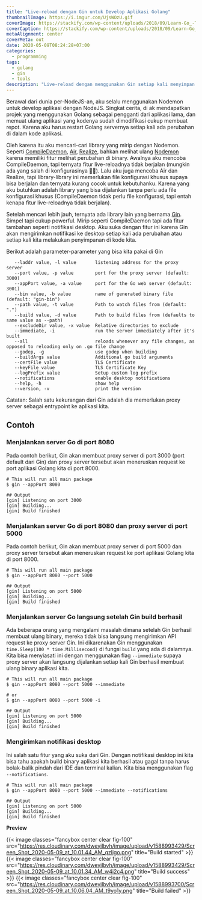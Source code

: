 ```yaml
---
title: "Live-reload dengan Gin untuk Develop Aplikasi Golang"
thumbnailImage: https://i.imgur.com/UjsWOzU.gif
coverImage: https://stackify.com/wp-content/uploads/2018/09/Learn-Go_-Tutorials-for-Beginners-Intermediate-and-Advanced-programmers-1280x720.jpg
coverCaption: https://stackify.com/wp-content/uploads/2018/09/Learn-Go_-Tutorials-for-Beginners-Intermediate-and-Advanced-programmers-1280x720.jpg
metaAlignment: center
coverMeta: out
date: 2020-05-09T08:24:28+07:00
categories:
  - programming
tags:
  - golang
  - gin
  - tools
description: "Live-reload dengan menggunakan Gin setiap kali menyimpan berkas pada saat develop aplikasi dengan Golang."
---
```


Berawal dari dunia per-NodeJS-an, aku selalu menggunakan Nodemon untuk develop aplikasi dengan NodeJS. Singkat cerita, di ak mendapatkan projek yang menggunakan Golang sebagai pengganti dari aplikasi lama, dan memuat ulang aplikasi yang kodenya sudah dimodifikasi cukup membuat repot. Karena aku harus restart Golang servernya setiap kali ada perubahan di dalam kode aplikasi.

<!--more-->

Oleh karena itu aku mencari-cari library yang mirip dengan Nodemon. Seperti [CompileDaemon](https://github.com/githubnemo/CompileDaemon), [Air](https://github.com/cosmtrek/air), [Realize](https://github.com/oxequa/realize), bahkan melihat ulang [Nodemon](https://nodemon.io/) karena memiliki fitur melihat perubahan di binary. Awalnya aku mencoba CompileDaemon, tapi ternyata fitur live-reloadnya tidak berjalan (mungkin ada yang salah di konfigurasinya 🤷‍♂). Lalu aku juga mencoba Air dan Realize, tapi library-library ini memerlukan file konfigurasi khusus supaya bisa berjalan dan ternyata kurang cocok untuk kebutuhanku. Karena yang aku butuhkan adalah library yang bisa dijalankan tanpa perlu ada file konfigurasi khusus (CompileDaemon tidak perlu file konfigurasi, tapi entah kenapa fitur live-reloadnya tidak berjalan).

Setelah mencari lebih jauh, ternyata ada library lain yang bernama [Gin](https://github.com/codegangsta/gin). Simpel tapi cukup powerful. Mirip seperti CompileDaemon tapi ada fitur tambahan seperti notifikasi desktop. Aku suka dengan fitur ini karena Gin akan mengirimkan notifikasi ke desktop setiap kali ada perubahan atau setiap kali kita melakukan penyimpanan di kode kita.

Berikut adalah parameter-parameter yang bisa kita pakai di Gin

```shell
   --laddr value, -l value       listening address for the proxy server
   --port value, -p value        port for the proxy server (default: 3000)
   --appPort value, -a value     port for the Go web server (default: 3001)
   --bin value, -b value         name of generated binary file (default: "gin-bin")
   --path value, -t value        Path to watch files from (default: ".")
   --build value, -d value       Path to build files from (defaults to same value as --path)
   --excludeDir value, -x value  Relative directories to exclude
   --immediate, -i               run the server immediately after it's built
   --all                         reloads whenever any file changes, as opposed to reloading only on .go file change
   --godep, -g                   use godep when building
   --buildArgs value             Additional go build arguments
   --certFile value              TLS Certificate
   --keyFile value               TLS Certificate Key
   --logPrefix value             Setup custom log prefix
   --notifications               enable desktop notifications
   --help, -h                    show help
   --version, -v                 print the version
```

Catatan: Salah satu kekurangan dari Gin adalah dia memerlukan proxy server sebagai entrypoint ke aplikasi kita.

## Contoh

### Menjalankan server Go di port 8080

Pada contoh berikut, Gin akan membuat proxy server di port 3000 (port default dari Gin) dan proxy server tersebut akan meneruskan request ke port aplikasi Golang kita di port 8000.

```shell
# This will run all main package
$ gin --appPort 8080

## Output
[gin] Listening on port 3000
[gin] Building...
[gin] Build finished
```

### Menjalankan server Go di port 8080 dan proxy server di port 5000

Pada contoh berikut, Gin akan membuat proxy server di port 5000 dan proxy server tersebut akan meneruskan request ke port aplikasi Golang kita di port 8000.

```shell
# This will run all main package
$ gin --appPort 8080 --port 5000

## Output
[gin] Listening on port 5000
[gin] Building...
[gin] Build finished
```

### Menjalankan server Go langsung setelah Gin build berhasil

Ada beberapa orang yang mengalami masalah dimana setelah Gin berhasil membuat ulang binary, mereka tidak bisa langsung mengirimkan API request ke proxy server Gin. Ini dikarenakan Gin menggunakan `time.Sleep(100 * time.Millisecond)` di fungsi `build` yang ada di dalamnya. Kita bisa menyiasati ini dengan menggunakan flag `--immediate` supaya proxy server akan langsung dijalankan setiap kali Gin berhasil membuat ulang binary aplikasi kita.

```shell
# This will run all main package
$ gin --appPort 8080 --port 5000 --immediate

# or
$ gin --appPort 8080 --port 5000 -i

## Output
[gin] Listening on port 5000
[gin] Building...
[gin] Build finished
```

### Mengirimkan notifikasi desktop

Ini salah satu fitur yang aku suka dari Gin. Dengan notifikasi desktop ini kita bisa tahu apakah build binary aplikasi kita berhasil atau gagal tanpa harus bolak-balik pindah dari IDE dan terminal kalian. Kita bisa menggunakan flag `--notifications`.

```shell
# This will run all main package
$ gin --appPort 8080 --port 5000 --immediate --notifications

## Output
[gin] Listening on port 5000
[gin] Building...
[gin] Build finished
```

**Preview**

{{< image classes="fancybox center clear fig-100" src="https://res.cloudinary.com/dweyilbvh/image/upload/v1588993429/Screen_Shot_2020-05-09_at_10.01.44_AM_qzligo.png" title="Build started" >}}
{{< image classes="fancybox center clear fig-100" src="https://res.cloudinary.com/dweyilbvh/image/upload/v1588993429/Screen_Shot_2020-05-09_at_10.01.34_AM_w4i2c4.png" title="Build success" >}}
{{< image classes="fancybox center clear fig-100" src="https://res.cloudinary.com/dweyilbvh/image/upload/v1588993700/Screen_Shot_2020-05-09_at_10.06.04_AM_t9yo1y.png" title="Build failed" >}}
